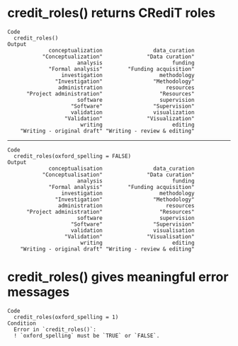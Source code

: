 # credit_roles() returns CRediT roles

    Code
      credit_roles()
    Output
                 conceptualization                data_curation 
               "Conceptualization"              "Data curation" 
                          analysis                      funding 
                 "Formal analysis"        "Funding acquisition" 
                     investigation                  methodology 
                   "Investigation"                "Methodology" 
                    administration                    resources 
          "Project administration"                  "Resources" 
                          software                  supervision 
                        "Software"                "Supervision" 
                        validation                visualization 
                      "Validation"              "Visualization" 
                           writing                      editing 
        "Writing - original draft" "Writing - review & editing" 

---

    Code
      credit_roles(oxford_spelling = FALSE)
    Output
                 conceptualisation                data_curation 
               "Conceptualisation"              "Data curation" 
                          analysis                      funding 
                 "Formal analysis"        "Funding acquisition" 
                     investigation                  methodology 
                   "Investigation"                "Methodology" 
                    administration                    resources 
          "Project administration"                  "Resources" 
                          software                  supervision 
                        "Software"                "Supervision" 
                        validation                visualisation 
                      "Validation"              "Visualisation" 
                           writing                      editing 
        "Writing - original draft" "Writing - review & editing" 

# credit_roles() gives meaningful error messages

    Code
      credit_roles(oxford_spelling = 1)
    Condition
      Error in `credit_roles()`:
      ! `oxford_spelling` must be `TRUE` or `FALSE`.

